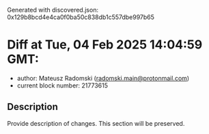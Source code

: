 Generated with discovered.json: 0x129b8bcd4e4ca0f0ba50c838db1c557dbe997b65

# Diff at Tue, 04 Feb 2025 14:04:59 GMT:

- author: Mateusz Radomski (<radomski.main@protonmail.com>)
- current block number: 21773615

## Description

Provide description of changes. This section will be preserved.
